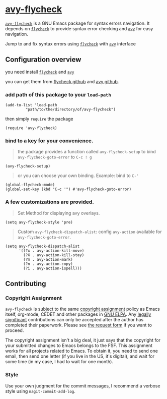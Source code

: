 # [avy-flycheck](https://github.com/magicdirac/avy-flycheck)
[`avy-flycheck`](https://github.com/magicdirac/avy-flycheck) is a GNU Emacs package for syntax errors navigation. It depends on  [`flycheck`](http://www.flycheck.org) to provide syntax error checking and  [`avy`](https://github.com/abo-abo/avy) for easy navigation.

Jump to and fix syntax errors using [`flycheck`](http://www.flycheck.org) with [`avy`](https://github.com/abo-abo/avy) interface

## Configuration overview
you need install [`flycheck`](http://www.flycheck.org) and [`avy`](https://github.com/abo-abo/avy)

you can get them from [flycheck github](https://github.com/flycheck/flycheck) and [avy github](https://github.com/abo-abo/avy).

### add path of this package to your `load-path`
```elisp
(add-to-list 'load-path
	     "path/to/the/directory/of/avy-flycheck")
```
then simply `require` the package
```elisp
(require 'avy-flycheck)
```

### bind to a key for your convenience.
> the package provides a function called `avy-flycheck-setup` to bind `avy-flycheck-goto-error` to `C-c ! g`
<!---  for html syntax, might need org file format keep it here --->
<!--- @@html:<kbd>@@C-c ! g@@html:</kbd>@@ --->
```elisp
(avy-flycheck-setup)
```
> or you can choose your own binding. Example: bind to `C-'`
<!---  for html syntax, might need org file format keep it here --->
<!--- @@html:<kbd>@@C-c ! g@@html:</kbd>@@ --->
```elisp
(global-flycheck-mode)
(global-set-key (kbd "C-c '") #'avy-flycheck-goto-error)
```

### A few customizations are provided.
> Set Method for displaying avy overlays.
```elisp
(setq avy-flycheck-style 'pre)
```
> Custom `avy-flycheck-dispatch-alist`: config `avy-action` available for `avy-flycheck-goto-error`.
```elisp
(setq avy-flycheck-dispatch-alist
      '((?x . avy-action-kill-move)
        (?X . avy-action-kill-stay)
        (?m . avy-action-mark)
        (?n . avy-action-copy)
        (?i . avy-action-ispell)))
```
## Contributing

### Copyright Assignment

`avy-flycheck` is subject to the same [copyright assignment](http://www.gnu.org/prep/maintain/html_node/Copyright-Papers.html) policy as Emacs itself, org-mode, CEDET and other packages in [GNU ELPA](http://elpa.gnu.org/packages/). Any [legally significant](http://www.gnu.org/prep/maintain/html_node/Legally-Significant.html#Legally-Significant) contributions can only be accepted after the author has completed their paperwork. Please see [the request form](http://git.savannah.gnu.org/cgit/gnulib.git/tree/doc/Copyright/request-assign.future) if you want to proceed.

The copyright assignment isn't a big deal, it just says that the copyright for your submitted changes to Emacs belongs to the FSF. This assignment works for all projects related to Emacs. To obtain it, you need to send one email, then send one letter (if you live in the US, it's digital), and wait for some time (in my case, I had to wait for one month).

### Style

Use your own judgment for the commit messages, I recommend a verbose style using `magit-commit-add-log`.
